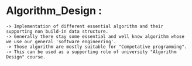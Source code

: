 # Algorithm_Design : 
    -> Implementation of different essential algorithm and their supporting non build-in data structure.
    -> Generally there stay some essential and well know algorithm whose we use our general 'software engineering'.
    -> Those algorithm are mostly suitable for "Competative programming".
    -> This can be used as a supporting role of university "Algorithm Design" course.
    
